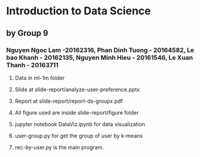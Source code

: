 # Introduction to Data Science

## by Group 9

### Nguyen Ngoc Lam -20162316, Phan Dinh Tuong - 20164582, Le bao Khanh - 20162135, Nguyen Minh Hieu - 20161546, Le Xuan Thanh - 20163711

1.	Data in ml-1m folder

2.	Slide at slide-report/analyze-user-preference.pptx

3.	Report at slide-report/report-ds-groupx.pdf

4.	All figure used are inside slide-report/figure folder

5.	jupyter notebook DataViz.ipynb for data visualization

6.	user-group.py for get the group of user by k-means

7.	rec-by-user.py is the main program.